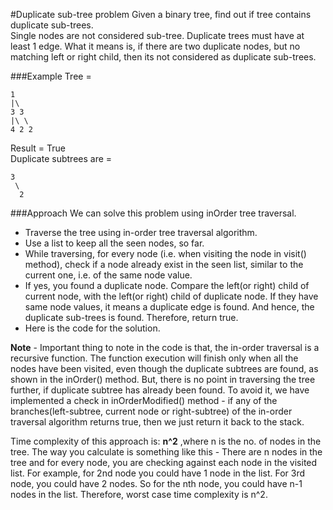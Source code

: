 #Duplicate sub-tree problem
Given a binary tree, find out if tree contains duplicate sub-trees.  
Single nodes are not considered sub-tree. Duplicate trees must have at least 1 edge. What it means is, if there are two duplicate nodes, but no matching left or right child, then its not considered as duplicate sub-trees.

###Example
Tree = 
```
1
|\
3 3
|\ \
4 2 2
```
Result = True  
Duplicate subtrees are =
```
3
 \
  2
```

###Approach
We can solve this problem using inOrder tree traversal.
- Traverse the tree using in-order tree traversal algorithm.
- Use a list to keep all the seen nodes, so far.
- While traversing, for every node (i.e. when visiting the node in visit() method), check if a node already exist in the seen list, similar to the current one, i.e. of the same node value.
- If yes, you found a duplicate node. Compare the left(or right) child of current node, with the left(or right) child of duplicate node. If they have same node values, it means a duplicate edge is found. And hence, the duplicate sub-trees is found. Therefore, return true.
- Here is the code for the solution.

**Note** - Important thing to note in the code is that, the in-order traversal is a recursive function. The function execution will finish only when all the nodes have been visited, even though the duplicate subtrees are found, as shown in the inOrder() method. But, there is no point in traversing the tree further, if duplicate subtree has already been found. To avoid it, we have implemented a check in inOrderModified() method - if any of the branches(left-subtree, current node or right-subtree) of the in-order traversal algorithm returns true, then we just return it back to the stack.

Time complexity of this approach is: **n^2** ,where n is the no. of nodes in the tree. The way you calculate is something like this - There are n nodes in the tree and for every node, you are checking against each node in the visited list. For example, for 2nd node you could have 1 node in the list. For 3rd node, you could have 2 nodes. So for the nth node, you could have n-1 nodes in the list. Therefore, worst case time complexity is n^2.  

